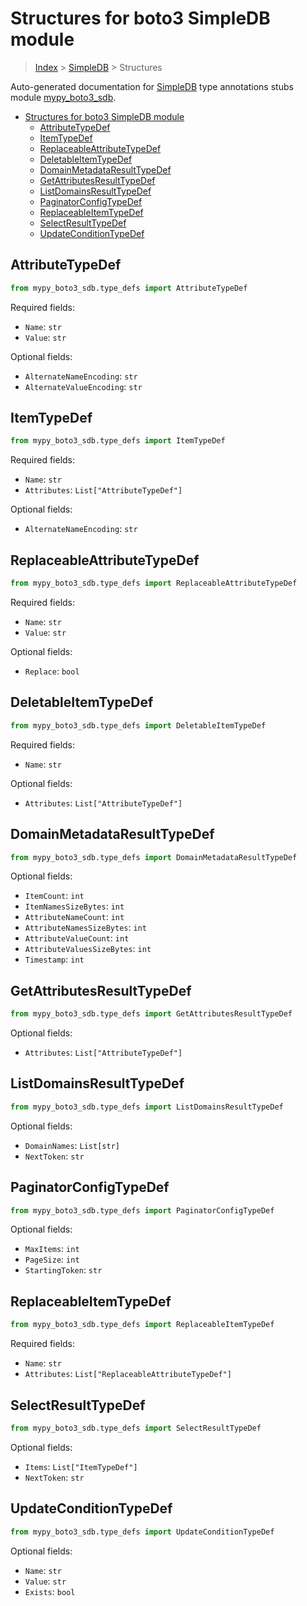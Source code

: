 # Structures for boto3 SimpleDB module

> [Index](../index.md) > [SimpleDB](./index.md) > Structures

Auto-generated documentation for [SimpleDB](https://boto3.amazonaws.com/v1/documentation/api/latest/reference/services/sdb.html#SimpleDB)
type annotations stubs module [mypy_boto3_sdb](https://pypi.org/project/mypy-boto3-sdb/).

- [Structures for boto3 SimpleDB module](#structures-for-boto3-simpledb-module)
  - [AttributeTypeDef](#attributetypedef)
  - [ItemTypeDef](#itemtypedef)
  - [ReplaceableAttributeTypeDef](#replaceableattributetypedef)
  - [DeletableItemTypeDef](#deletableitemtypedef)
  - [DomainMetadataResultTypeDef](#domainmetadataresulttypedef)
  - [GetAttributesResultTypeDef](#getattributesresulttypedef)
  - [ListDomainsResultTypeDef](#listdomainsresulttypedef)
  - [PaginatorConfigTypeDef](#paginatorconfigtypedef)
  - [ReplaceableItemTypeDef](#replaceableitemtypedef)
  - [SelectResultTypeDef](#selectresulttypedef)
  - [UpdateConditionTypeDef](#updateconditiontypedef)

## AttributeTypeDef

```python
from mypy_boto3_sdb.type_defs import AttributeTypeDef
```


Required fields:
- `Name`: `str`
- `Value`: `str`



Optional fields:
- `AlternateNameEncoding`: `str`
- `AlternateValueEncoding`: `str`


## ItemTypeDef

```python
from mypy_boto3_sdb.type_defs import ItemTypeDef
```


Required fields:
- `Name`: `str`
- `Attributes`: `List["AttributeTypeDef"]`



Optional fields:
- `AlternateNameEncoding`: `str`


## ReplaceableAttributeTypeDef

```python
from mypy_boto3_sdb.type_defs import ReplaceableAttributeTypeDef
```


Required fields:
- `Name`: `str`
- `Value`: `str`



Optional fields:
- `Replace`: `bool`


## DeletableItemTypeDef

```python
from mypy_boto3_sdb.type_defs import DeletableItemTypeDef
```


Required fields:
- `Name`: `str`



Optional fields:
- `Attributes`: `List["AttributeTypeDef"]`


## DomainMetadataResultTypeDef

```python
from mypy_boto3_sdb.type_defs import DomainMetadataResultTypeDef
```




Optional fields:
- `ItemCount`: `int`
- `ItemNamesSizeBytes`: `int`
- `AttributeNameCount`: `int`
- `AttributeNamesSizeBytes`: `int`
- `AttributeValueCount`: `int`
- `AttributeValuesSizeBytes`: `int`
- `Timestamp`: `int`


## GetAttributesResultTypeDef

```python
from mypy_boto3_sdb.type_defs import GetAttributesResultTypeDef
```




Optional fields:
- `Attributes`: `List["AttributeTypeDef"]`


## ListDomainsResultTypeDef

```python
from mypy_boto3_sdb.type_defs import ListDomainsResultTypeDef
```




Optional fields:
- `DomainNames`: `List[str]`
- `NextToken`: `str`


## PaginatorConfigTypeDef

```python
from mypy_boto3_sdb.type_defs import PaginatorConfigTypeDef
```




Optional fields:
- `MaxItems`: `int`
- `PageSize`: `int`
- `StartingToken`: `str`


## ReplaceableItemTypeDef

```python
from mypy_boto3_sdb.type_defs import ReplaceableItemTypeDef
```


Required fields:
- `Name`: `str`
- `Attributes`: `List["ReplaceableAttributeTypeDef"]`




## SelectResultTypeDef

```python
from mypy_boto3_sdb.type_defs import SelectResultTypeDef
```




Optional fields:
- `Items`: `List["ItemTypeDef"]`
- `NextToken`: `str`


## UpdateConditionTypeDef

```python
from mypy_boto3_sdb.type_defs import UpdateConditionTypeDef
```




Optional fields:
- `Name`: `str`
- `Value`: `str`
- `Exists`: `bool`

